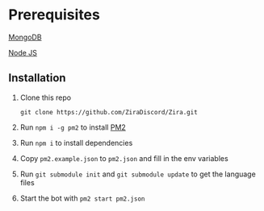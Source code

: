 # Prerequisites
[MongoDB](https://www.mongodb.com/)

[Node JS](https://nodejs.org)

## Installation

1. Clone this repo

    ```
    git clone https://github.com/ZiraDiscord/Zira.git
    ```
2. Run `npm i -g pm2` to install [PM2](http://pm2.keymetrics.io/)

3. Run `npm i` to install dependencies 

4. Copy `pm2.example.json` to `pm2.json` and fill in the env variables

5. Run `git submodule init` and `git submodule update` to get the language files

6. Start the bot with `pm2 start pm2.json`
